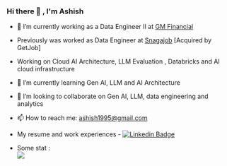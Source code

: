 ### Hi there 👋 , I'm Ashish

- 🔭 I’m currently working as a Data Engineer II at [GM Financial](https://www.gmfinancial.com)
- Previously was worked as Data Engineer at [Snagajob](https://www.snagajob.com) [Acquired by GetJob]
- Working on Cloud AI Architecture, LLM Evaluation , Databricks and AI cloud infrastructure
- 🌱 I’m currently learning Gen AI, LLM and AI Architecture
- 👯 I’m looking to collaborate on Gen AI, LLM, data engineering and analytics
- 📫 How to reach me: ashish1995@gmail.com
- My resume and work experiences - 
 [![Linkedin Badge](https://img.shields.io/badge/-LinkedIn-blue?style=flat-square&logo=Linkedin&logoColor=white&color=black&labelColor=blue&link=https://www.linkedin.com/in/ashish-a/)](https://www.linkedin.com/in/ashish-a/)
 
 - Some stat : <br>
 ![](https://komarev.com/ghpvc/?username=ash1sh95)
 




<!--
**ash1sh95/ash1sh95** is a ✨ _special_ ✨ repository because its `README.md` (this file) appears on your GitHub profile.

Here are some ideas to get you started:

- 🔭 I’m currently working as Associate Data Engineer at [Snagajob](https://www.snagajob.com)
- 🌱 I’m currently learning kafka, snowflake and data architecture
- 👯 I’m looking to collaborate on data engineering and analytics
- 📫 How to reach me: 
 [![Linkedin Badge](https://img.shields.io/badge/-LinkedIn-blue?style=flat-square&logo=Linkedin&logoColor=white&color=black&labelColor=blue&link=https://www.linkedin.com/in/ashish-a/)](https://www.linkedin.com/in/ashish-a/)

[![Sanket's github stats](https://github-readme-stats.vercel.app/api?username=mehrotrasan16&&hide=stars,contribs&count_private=true&show_icons=true)](https://github.com/anuraghazra/github-readme-stats)



-->
